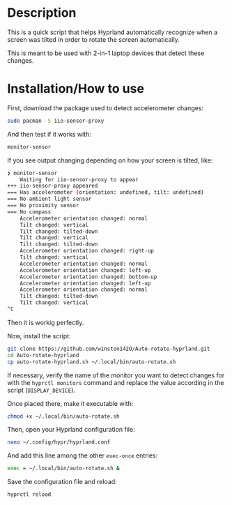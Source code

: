 # Description

This is a quick script that helps Hyprland automatically recognize when a screen
was tilted in order to rotate the screen automatically.

This is meant to be used with 2-in-1 laptop devices that detect these changes.

# Installation/How to use

First, download the package used to detect accelerometer changes:

```bash
sudo pacman -S iio-sensor-proxy
```

And then test if it works with:

```bash
monitor-sensor
```

If you see output changing depending on how your screen is tilted, like:

```bash
❯ monitor-sensor
    Waiting for iio-sensor-proxy to appear
+++ iio-sensor-proxy appeared
=== Has accelerometer (orientation: undefined, tilt: undefined)
=== No ambient light sensor
=== No proximity sensor
=== No compass
    Accelerometer orientation changed: normal
    Tilt changed: vertical
    Tilt changed: tilted-down
    Tilt changed: vertical
    Tilt changed: tilted-down
    Accelerometer orientation changed: right-up
    Tilt changed: vertical
    Accelerometer orientation changed: normal
    Accelerometer orientation changed: left-up
    Accelerometer orientation changed: bottom-up
    Accelerometer orientation changed: left-up
    Accelerometer orientation changed: normal
    Tilt changed: tilted-down
    Tilt changed: vertical
^C
```

Then it is workig perfectly.

Now, install the script:

```bash
git clone https://github.com/winston142O/Auto-rotate-hyprland.git
cd Auto-rotate-hyprland
cp auto-rotate-hyprland.sh ~/.local/bin/auto-rotate.sh
```

If necessary, verify the name of the monitor you want to detect changes for with the
`hyprctl monitors` command and replace the value according in the script (`DISPLAY_DEVICE`). 

Once placed there, make it executable with:

```bash
chmod +x ~/.local/bin/auto-rotate.sh
```

Then, open your Hyprland configuration file:

```bash
nano ~/.config/hypr/hyprland.conf
```

And add this line among the other `exec-once` entries:

```bash
exec = ~/.local/bin/auto-rotate.sh &
```

Save the configuration file and reload:

```bash
hyprctl reload
```
